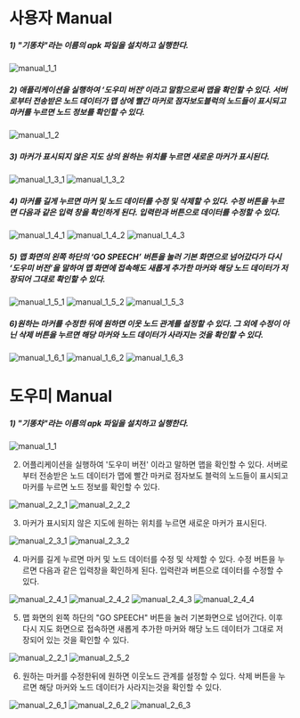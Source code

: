 # 사용자 Manual

##### 1) "기똥차"라는 이름의 apk 파일을 설치하고 실행한다.

![manual_1_1](./img/m_1_1.png)

##### 2) 애플리케이션을 실행하여 ‘도우미 버전’이라고 말함으로써 맵을 확인할 수 있다. 서버로부터 전송받은 노드 데이터가 맵 상에 빨간 마커로 점자보도블럭의 노드들이 표시되고 마커를 누르면 노드 정보를 확인할 수 있다. 

![manual_1_2](./img/m_1_2.jpg)

##### 3) 마커가 표시되지 않은 지도 상의 원하는 위치를 누르면 새로운 마커가 표시된다.

![manual_1_3_1](./img/m_1_3_1.jpg) ![manual_1_3_2](./img/m_1_3_2.jpg)

##### 4) 마커를 길게 누르면 마커 및 노드 데이터를 수정 및 삭제할 수 있다. 수정 버튼을 누르면 다음과 같은 입력 창을 확인하게 된다. 입력란과 버튼으로 데이터를 수정할 수 있다.

![manual_1_4_1](./img/m_1_4_1.jpg) ![manual_1_4_2](./img/m_1_4_2.jpg) ![manual_1_4_3](./img/m_1_4_3.jpg)

##### 5) 맵 화면의 왼쪽 하단의 ‘GO SPEECH’ 버튼을 눌러 기본 화면으로 넘어갔다가 다시 ‘도우미 버전’을 말하여 맵 화면에 접속해도 새롭게 추가한 마커와 해당 노드 데이터가 저장되어 그대로 확인할 수 있다.

![manual_1_5_1](./img/m_1_5_1.jpg) ![manual_1_5_2](./img/m_1_5_2.jpg) ![manual_1_5_3](./img/m_1_5_3.jpg)

##### 6)원하는 마커를 수정한 뒤에 원하면 이웃 노드 관계를 설정할 수 있다. 그 외에 수정이 아닌 삭제 버튼을 누르면 해당 마커와 노드 데이터가 사라지는 것을 확인할 수 있다.

![manual_1_6_1](./img/m_1_6_1.jpg) ![manual_1_6_2](./img/m_1_6_2.jpg) ![manual_1_6_3](./img/m_1_6_3.jpg)





# 도우미 Manual

##### 1) "기똥차"라는 이름의 apk 파일을 설치하고 실행한다.

![manual_1_1](./img/m_1_1.png)

2) 어플리케이션을 실행하여 '도우미 버전' 이라고 말하면 맵을 확인할 수 있다. 서버로부터 전송받은 노드 데이터가 맵에 빨간 마커로 점자보도 블럭의 노드들이 표시되고 마커를 누르면 노드 정보를 확인할 수 있다.

![manual_2_2_1](./img/m_2_2_1.jpg) ![manual_2_2_2](./img/m_2_2_2.jpg)

3) 마커가 표시되지 않은 지도에 원하는 위치를 누르면 새로운 마커가 표시된다.

![manual_2_3_1](./img/m_2_3_1.jpg) ![manual_2_3_2](./img/m_2_3_2.jpg)

4) 마커를 길게 누르면 마커 및 노드 데이터를 수정 및 삭제할 수 있다. 수정 버튼을 누르면 다음과 같은 입력창을 확인하게 된다. 입력란과 버튼으로 데이터를 수정할 수 있다.

![manual_2_4_1](./img/m_2_4_1.jpg) ![manual_2_4_2](./img/m_2_4_2.jpg) ![manual_2_4_3](./img/m_2_4_3.jpg) ![manual_2_4_4](./img/m_2_4_4.jpg)

5) 맵 화면의 왼쪽 하단의 "GO SPEECH" 버튼을 눌러 기본화면으로 넘어간다. 이후 다시 지도 화면으로 접속하면 새롭게 추가한 마커와 해당 노드 데이터가 그대로 저장되어 있는 것을 확인할 수 있다.

![manual_2_2_1](./img/m_2_2_1.jpg) ![manual_2_5_2](./img/m_2_5_2.jpg)

6) 원하는 마커를 수정한뒤에 원하면 이웃노드 관계를 설정할 수 있다. 삭제 버튼을 누르면 해당 마커와 노드 데이터가 사라지는것을 확인할 수 있다.

![manual_2_6_1](./img/m_2_6_1.jpg) ![manual_2_6_2](./img/m_2_6_2.jpg) ![manual_2_6_3](./img/m_2_6_3.jpg)

